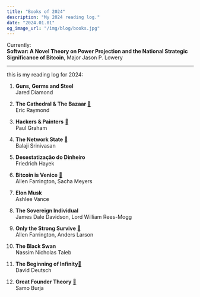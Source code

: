 ```yaml
---
title: "Books of 2024"
description: "My 2024 reading log."
date: "2024.01.01"
og_image_url: "/img/blog/books.jpg"
---
```


Currently:\
**Softwar: A Novel Theory on Power Projection and the National Strategic Significance of Bitcoin**, Major Jason P. Lowery

----

this is my reading log for 2024:

1. **Guns, Germs and Steel**\
Jared Diamond

2. **The Cathedral & The Bazaar** [📄](/lib/essays/the-cathedral-the-bazaar.pdf)\
Eric Raymond

3. **Hackers & Painters** [📄](/lib/essays/hackers&painters.pdf)\
Paul Graham

4. **The Network State** [📄](/lib/geopolitics/the-network-state.pdf)\
Balaji Srinivasan

5. **Desestatização do Dinheiro**\
Friedrich Hayek

6. **Bitcoin is Venice** [📄](/lib/bitcoin/bitcoin-is-venice.pdf)\
Allen Farrington, Sacha Meyers

7. **Elon Musk**\
Ashlee Vance

8. **The Sovereign Individual**\
James Dale Davidson, Lord William Rees-Mogg

9. **Only the Strong Survive** [📄](/lib/economics/only-the-strong-survive-v0.2.pdf)\
Allen Farrington, Anders Larson

10. **The Black Swan**\
Nassim Nicholas Taleb

11. **The Beginning of Infinity**[📄](/lib/philosophy/the-beginning-of-infinity.pdf)\
David Deutsch

12. **Great Founder Theory** [📄](/lib/geopolitics/great-founder-theory.pdf)\
Samo Burja
